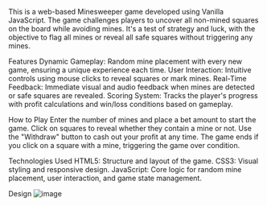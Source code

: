 This is a web-based Minesweeper game developed using Vanilla JavaScript. The game challenges players to uncover all non-mined squares on the board while avoiding mines. It's a test of strategy and luck, with the objective to flag all mines or reveal all safe squares without triggering any mines.

Features
Dynamic Gameplay: Random mine placement with every new game, ensuring a unique experience each time.
User Interaction: Intuitive controls using mouse clicks to reveal squares or mark mines.
Real-Time Feedback: Immediate visual and audio feedback when mines are detected or safe squares are revealed.
Scoring System: Tracks the player's progress with profit calculations and win/loss conditions based on gameplay.


How to Play
Enter the number of mines and place a bet amount to start the game.
Click on squares to reveal whether they contain a mine or not.
Use the "Withdraw" button to cash out your profit at any time.
The game ends if you click on a square with a mine, triggering the game over condition.

Technologies Used
HTML5: Structure and layout of the game.
CSS3: Visual styling and responsive design.
JavaScript: Core logic for random mine placement, user interaction, and game state management.

Design
![image](https://github.com/user-attachments/assets/ef9e8e91-b404-4e30-9e9f-791202c058ef)
